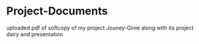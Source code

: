 # Project-Documents
uploaded pdf of softcopy of my project Jouney-Ginie along with its project dairy and presentation
